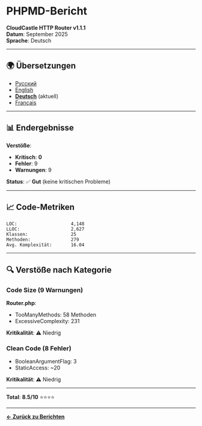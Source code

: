 # PHPMD-Bericht

**CloudCastle HTTP Router v1.1.1**  
**Datum**: September 2025  
**Sprache**: Deutsch

---

## 🌍 Übersetzungen

- [Русский](../../ru/reports/phpmd.md)
- [English](../../en/reports/phpmd.md)
- **[Deutsch](phpmd.md)** (aktuell)
- [Français](../../fr/reports/phpmd.md)

---

## 📊 Endergebnisse

**Verstöße**:
- **Kritisch**: **0**
- **Fehler**: 9
- **Warnungen**: 9

**Status**: ✅ **Gut** (keine kritischen Probleme)

---

## 📈 Code-Metriken

```
LOC:                    4,148
LLOC:                   2,627
Klassen:                25
Methoden:               279
Avg. Komplexität:       16.04
```

---

## 🔍 Verstöße nach Kategorie

### Code Size (9 Warnungen)

**Router.php**:
- TooManyMethods: 58 Methoden
- ExcessiveComplexity: 231

**Kritikalität**: ⚠️ Niedrig

### Clean Code (8 Fehler)

- BooleanArgumentFlag: 3
- StaticAccess: ~20

**Kritikalität**: ⚠️ Niedrig

---

**Total**: **8.5/10** ⭐⭐⭐⭐

---

**[← Zurück zu Berichten](static-analysis.md)**

